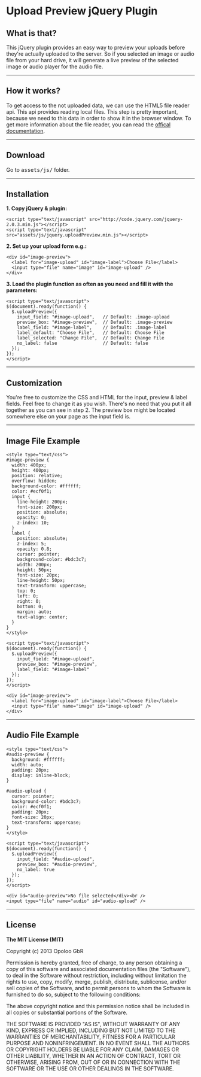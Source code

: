 # Upload Preview jQuery Plugin

## What is that?

This jQuery plugin provides an easy way to preview your uploads before they're actually uploaded to the server. So if you selected an image or audio file from your hard drive, it will generate a live preview of the selected image or audio player for the audio file.

***

## How it works?

To get access to the not uploaded data, we can use the HTML5 file reader api. This api provides reading local files. This step is pretty important, because we need to this data in order to show it in the browser window. To get more information about the file reader, you can read the [offical documentation](http://www.w3.org/TR/FileAPI/).

***

## Download

Go to <tt>assets/js/</tt> folder.

***

## Installation

**1. Copy jQuery & plugin:**

    <script type="text/javascript" src="http://code.jquery.com/jquery-2.0.3.min.js"></script>
    <script type="text/javascript" src="assets/js/jquery.uploadPreview.min.js"></script>

**2. Set up your upload form e.g.:**

    <div id="image-preview">
      <label for="image-upload" id="image-label">Choose File</label>
      <input type="file" name="image" id="image-upload" />
    </div>

**3. Load the plugin function as often as you need and fill it with the parameters:**

    <script type="text/javascript">
    $(document).ready(function() {
      $.uploadPreview({
        input_field: "#image-upload",   // Default: .image-upload
        preview_box: "#image-preview",  // Default: .image-preview
        label_field: "#image-label",    // Default: .image-label
        label_default: "Choose File",   // Default: Choose File
        label_selected: "Change File",  // Default: Change File
        no_label: false                 // Default: false
      });
    });
    </script>

***

## Customization

You're free to customize the CSS and HTML for the input, preview & label fields. Feel free to change it as you wish. There's no need that you put it all together as you can see in step 2. The preview box might be located somewhere else on your page as the input field is.

***

## Image File Example

    <style type="text/css">
    #image-preview {
      width: 400px;
      height: 400px;
      position: relative;
      overflow: hidden;
      background-color: #ffffff;
      color: #ecf0f1;
      input {
        line-height: 200px;
        font-size: 200px;
        position: absolute;
        opacity: 0;
        z-index: 10;
      }
      label {
        position: absolute;
        z-index: 5;
        opacity: 0.8;
        cursor: pointer;
        background-color: #bdc3c7;
        width: 200px;
        height: 50px;
        font-size: 20px;
        line-height: 50px;
        text-transform: uppercase;
        top: 0;
        left: 0;
        right: 0;
        bottom: 0;
        margin: auto;
        text-align: center;
      }
    }
    </style>

    <script type="text/javascript">
    $(document).ready(function() {
      $.uploadPreview({
        input_field: "#image-upload",
        preview_box: "#image-preview",
        label_field: "#image-label"
      });
    });
    </script>

    <div id="image-preview">
      <label for="image-upload" id="image-label">Choose File</label>
      <input type="file" name="image" id="image-upload" />
    </div>

***

## Audio File Example

    <style type="text/css">
    #audio-preview {
      background: #ffffff;
      width: auto;
      padding: 20px;
      display: inline-block;
    }

    #audio-upload {
      cursor: pointer;
      background-color: #bdc3c7;
      color: #ecf0f1;
      padding: 20px;
      font-size: 20px;
      text-transform: uppercase;
    }
    </style>

    <script type="text/javascript">
    $(document).ready(function() {
      $.uploadPreview({
        input_field: "#audio-upload",
        preview_box: "#audio-preview",
        no_label: true
      });
    });
    </script>

    <div id="audio-preview">No file selected</div><br />
    <input type="file" name="audio" id="audio-upload" />

***

## License

**The MIT License (MIT)**

Copyright (c) 2013 Opoloo GbR

Permission is hereby granted, free of charge, to any person obtaining a copy
of this software and associated documentation files (the "Software"), to deal
in the Software without restriction, including without limitation the rights
to use, copy, modify, merge, publish, distribute, sublicense, and/or sell
copies of the Software, and to permit persons to whom the Software is
furnished to do so, subject to the following conditions:

The above copyright notice and this permission notice shall be included in
all copies or substantial portions of the Software.

THE SOFTWARE IS PROVIDED "AS IS", WITHOUT WARRANTY OF ANY KIND, EXPRESS OR
IMPLIED, INCLUDING BUT NOT LIMITED TO THE WARRANTIES OF MERCHANTABILITY,
FITNESS FOR A PARTICULAR PURPOSE AND NONINFRINGEMENT. IN NO EVENT SHALL THE
AUTHORS OR COPYRIGHT HOLDERS BE LIABLE FOR ANY CLAIM, DAMAGES OR OTHER
LIABILITY, WHETHER IN AN ACTION OF CONTRACT, TORT OR OTHERWISE, ARISING FROM,
OUT OF OR IN CONNECTION WITH THE SOFTWARE OR THE USE OR OTHER DEALINGS IN
THE SOFTWARE.